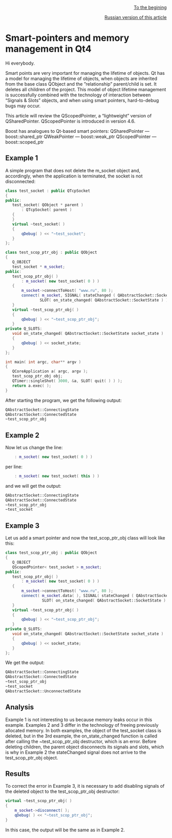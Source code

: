 <p align="right" width="100%"><a href="https://sploid.github.io/">To the begining</a></p>
<p align="right" width="100%"><a href="https://sploid.github.io/ptrs/">Russian version of this article</a></p>

# Smart-pointers and memory management in Qt4

Hi everybody.

Smart points are very important for managing the lifetime of objects. Qt has a model for managing the lifetime of objects, when objects are inherited from the base class QObject and the ”relationship” parent/child is set. It deletes all children of the project. This model of object lifetime management is successfully combined with the technology of interaction between “Signals & Slots” objects, and when using smart pointers, hard-to-debug bugs may occur.

This article will review the QScopedPointer, a “lightweight” version of QSharedPointer. QScopedPointer is introduced in version 4.6.

Boost has analogues to Qt-based smart pointers:
QSharedPointer — boost::shared_ptr
QWeakPointer — boost::weak_ptr
QScopedPointer — boost::scoped_ptr

## Example 1

A simple program that does not delete the m_socket object and, accordingly, when the application is terminated, the socket is not disconnected:

```cpp
class test_socket : public QTcpSocket
{
public:
   test_socket( QObject * parent )
       : QTcpSocket( parent )
   {
   }
   virtual ~test_socket( )
   {
       qDebug( ) << "~test_socket";
   }
};

class test_scop_ptr_obj : public QObject
{
   Q_OBJECT
   test_socket * m_socket;
public:
   test_scop_ptr_obj( )
       : m_socket( new test_socket( 0 ) )
   {
       m_socket->connectToHost( "www.ru", 80 );
       connect( m_socket, SIGNAL( stateChanged ( QAbstractSocket::SocketState ) ),
               SLOT( on_state_changed( QAbstractSocket::SocketState ) ) );
   }
   virtual ~test_scop_ptr_obj( )
   {
       qDebug( ) << "~test_scop_ptr_obj";
   }
private Q_SLOTS:
   void on_state_changed( QAbstractSocket::SocketState socket_state )
   {
       qDebug( ) << socket_state;
   }
};

int main( int argc, char** argv )
{
   QCoreApplication a( argc, argv );
   test_scop_ptr_obj obj;
   QTimer::singleShot( 3000, &a, SLOT( quit( ) ) );
   return a.exec( );
}
```

After starting the program, we get the following output:

```txt
QAbstractSocket::ConnectingState
QAbstractSocket::ConnectedState
~test_scop_ptr_obj
```

## Example 2

Now let us change the line:

```cpp
    : m_socket( new test_socket( 0 ) )
```

per line:

```cpp
    : m_socket( new test_socket( this ) )
```

and we will get the output:

```txt
QAbstractSocket::ConnectingState
QAbstractSocket::ConnectedState
~test_scop_ptr_obj
~test_socket
```

## Example 3

Let us add a smart pointer and now the test_scop_ptr_obj class will look like this:

```cpp
class test_scop_ptr_obj : public QObject
{
   Q_OBJECT
   QScopedPointer< test_socket > m_socket;
public:
   test_scop_ptr_obj( )
       : m_socket( new test_socket( 0 ) )
   {
       m_socket->connectToHost( "www.ru", 80 );
       connect( m_socket.data( ), SIGNAL( stateChanged ( QAbstractSocket::SocketState ) ),
                SLOT( on_state_changed( QAbstractSocket::SocketState ) ) );
   }
   virtual ~test_scop_ptr_obj( )
   {
       qDebug( ) << "~test_scop_ptr_obj";
   }
private Q_SLOTS:
   void on_state_changed( QAbstractSocket::SocketState socket_state )
   {
       qDebug( ) << socket_state;
   }
};
```

We get the output:

```txt
QAbstractSocket::ConnectingState
QAbstractSocket::ConnectedState
~test_scop_ptr_obj
~test_socket
QAbstractSocket::UnconnectedState
```

## Analysis

Example 1 is not interesting to us because memory leaks occur in this example.
Examples 2 and 3 differ in the technology of freeing previously allocated memory. In both examples, the object of the test_socket class is deleted, but in the 3rd example, the on_state_changed function is called after calling the ~test_scop_ptr_obj destructor, which is an error. Before deleting children, the parent object disconnects its signals and slots, which is why in Example 2 the stateChanged signal does not arrive to the test_scop_ptr_obj object.

## Results

To correct the error in Example 3, it is necessary to add disabling signals of the deleted object to the test_scop_ptr_obj destructor:

```cpp
virtual ~test_scop_ptr_obj( )
{
    m_socket->disconnect( );
    qDebug( ) << "~test_scop_ptr_obj";
}
```

In this case, the output will be the same as in Example 2.
